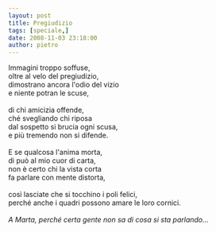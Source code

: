 ```yaml
---
layout: post
title: Pregiudizio
tags: [speciale,]
date: 2008-11-03 23:18:00
author: pietro
---
```

Immagini troppo soffuse,<br/>oltre al velo del pregiudizio,<br/>dimostrano ancora l'odio del vizio<br/>e niente potran le scuse,<br/><br/>di chi amicizia offende,<br/>ché svegliando chi riposa<br/>dal sospetto si brucia ogni scusa,<br/>e più tremendo non si difende.<br/><br/>E se qualcosa l'anima morta,<br/>di può al mio cuor di carta,<br/>non è certo chi la vista corta<br/>fa parlare con mente distorta,<br/><br/>così lasciate che si tocchino i poli felici,<br/>perché anche i quadri possono amare le loro cornici.<br/><br/><span style="font-style: italic">A Marta, perché certa gente non sa di cosa si sta parlando...</span>
